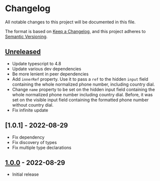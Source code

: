 # Changelog

All notable changes to this project will be documented in this file.

The format is based on [Keep a Changelog](https://keepachangelog.com/en/1.0.0/), and this project adheres to [Semantic Versioning](https://semver.org/spec/v2.0.0.html).

## [Unreleased]

- Update typescript to 4.8
- Update various dev dependencies
- Be more lenient in peer dependencies
- Add `innerRef` property. Use it to pass a `ref` to the hidden `input` field containing the whole normalized phone number, including country dial.
- Change `name` property to be set on the hidden input field containing the whole normalized phone number including country dial. Before, it was set on the visible input field containing the formatted phone number without country dial.
- Fix infinite update

## [1.0.1] - 2022-08-29

- Fix dependency
- Fix discovery of types
- Fix multiple type declarations

## [1.0.0] - 2022-08-29

- Initial release

[Unreleased]: https://github.com/metikular/mui-phone-number/compare/v1.0.1...HEAD
[1.0.0]: https://github.com/metikular/mui-phone-number/compare/v1.0.0...v1.0.1
[1.0.0]: https://github.com/metikular/mui-phone-number/releases/tag/v1.0.0
